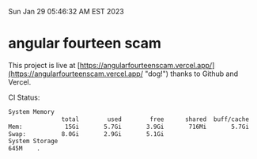 Sun Jan 29 05:46:32 AM EST 2023

# angular fourteen scam


This project is live at [https://angularfourteenscam.vercel.app/](https://angularfourteenscam.vercel.app/ "dog!") thanks to Github and Vercel.

CI Status: 

```bash
System Memory
               total        used        free      shared  buff/cache   available
Mem:            15Gi       5.7Gi       3.9Gi       716Mi       5.7Gi       8.6Gi
Swap:          8.0Gi       2.9Gi       5.1Gi
System Storage
645M	.
